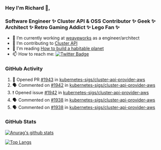### Hey I'm Richard 👋, 

<h3 align="left">Software Engineer ✨ Cluster API & OSS Contributor ✨ Geek ✨ Architect ✨ Retro Gaming Addict ✨ Lego Fan ✨</h3>

- 🔭 I’m currently working at [weaveworks](https://github.com/weaveworks) as a engineer/architect
- 👯 I’m contributing to [Cluster API](https://github.com/kubernetes-sigs/cluster-api-provider-aws/pulls?q=is%3Aissue+is%3Apr+author%3Arichardcase+)
- 💬 I'm reading [How to build a habitable planet](https://www.amazon.co.uk/How-Build-Habitable-Planet-Humankind/dp/0691140065)
- 📫 How to reach me: [![Twitter Badge](https://img.shields.io/badge/-@fruit_case-00acee?style=flat&logo=Twitter&logoColor=white)](https://twitter.com/intent/follow?screen_name=fruit_case "Follow on Twitter")

### GitHub Activity 

<!--START_SECTION:activity-->
1. 💪 Opened PR [#1943](https://github.com//kubernetes-sigs/cluster-api-provider-aws/pull/1943) in [kubernetes-sigs/cluster-api-provider-aws](https://github.com//kubernetes-sigs/cluster-api-provider-aws)
2. 🗣 Commented on [#1942](https://github.com//kubernetes-sigs/cluster-api-provider-aws/issues/1942) in [kubernetes-sigs/cluster-api-provider-aws](https://github.com//kubernetes-sigs/cluster-api-provider-aws)
3. ❗️ Opened issue [#1942](https://github.com//kubernetes-sigs/cluster-api-provider-aws/issues/1942) in [kubernetes-sigs/cluster-api-provider-aws](https://github.com//kubernetes-sigs/cluster-api-provider-aws)
4. 🗣 Commented on [#1938](https://github.com//kubernetes-sigs/cluster-api-provider-aws/issues/1938) in [kubernetes-sigs/cluster-api-provider-aws](https://github.com//kubernetes-sigs/cluster-api-provider-aws)
5. 🗣 Commented on [#1938](https://github.com//kubernetes-sigs/cluster-api-provider-aws/issues/1938) in [kubernetes-sigs/cluster-api-provider-aws](https://github.com//kubernetes-sigs/cluster-api-provider-aws)
<!--END_SECTION:activity-->

### GitHub Stats

[![Anurag's github stats](https://github-readme-stats.vercel.app/api?username=richardcase&count_private=true&show_icons=true)](https://github.com/anuraghazra/github-readme-stats)

[![Top Langs](https://github-readme-stats.vercel.app/api/top-langs/?username=richardcase&hide=html&layout=compact)](https://github.com/anuraghazra/github-readme-stats)
